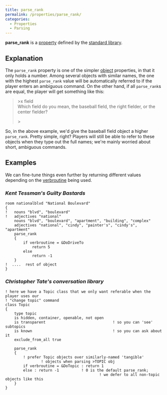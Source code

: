 ```yaml
---
title: parse_rank
permalink: /properties/parse_rank/
categories: 
  - Properties
  - Parsing
---
```


**parse_rank** is a [property](properties/) defined by the
[standard library](library/).

## Explanation

The `parse_rank` property is one of the simpler
[object](globals/object/) properties, in that it only holds a number.
Among several objects with similar names, the one with the highest
`parse_rank` value will be automatically referred to if the player
enters an ambiguous command. On the other hand, if all `parse_rank`s are
equal, the player will get something like this:

>&gt;x field  
>Which field do you mean, the baseball field, the right fielder, or the
center fielder?
>
>&gt;

So, in the above example, we'd give the baseball field object a higher
`parse_rank`. Pretty simple, right? Players will still be able to refer
to these objects when they type out the full names; we're mainly worried
about short, ambiguous commands.

## Examples

We can fine-tune things even further by returning different values
depending on the [verbroutine](globals/verbroutine/) being used.

### *Kent Tessman's Guilty Bastards*

    room nationalblvd "National Boulevard"
    {
    !   nouns "blvd", "boulevard"
    !   adjectives "national"
        nouns "blvd", "boulevard", "apartment", "building", "complex"
        adjectives "national", "cindy", "painter's", "cindy's", "apartment"
        parse_rank
        {
            if verbroutine = &DoDriveTo
                return 5
            else
                return -1
        }
    !  ....  rest of object
    }

### *Christopher Tate's conversation library*

    ! here we have a Topic class that we only want referable when the player uses our
    ! "change topic" command
    class Topic
    {
        type topic
        is hidden, container, openable, not open
        is transparent                              ! so you can 'see' subtopics
        is known                                    ! so you can ask about it
        exclude_from_all true

        parse_rank
        {
            ! prefer Topic objects over similarly-named 'tangible'
                    ! objects when parsing >TOPIC obj
            if verbroutine = &DoTopic : return 1
            else : return -1          ! 0 is the default parse_rank;
                                              ! we defer to all non-topic objects like this
        }
    }
